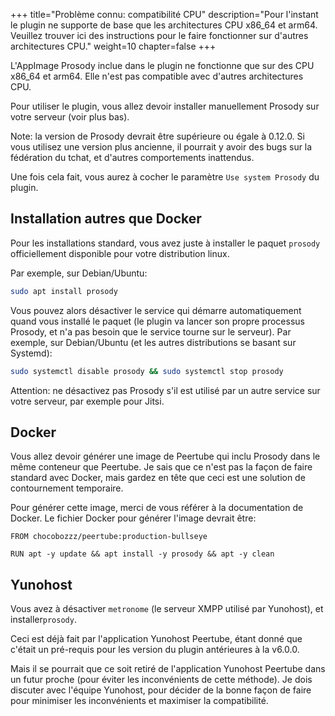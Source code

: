 +++
title="Problème connu: compatibilité CPU"
description="Pour l'instant le plugin ne supporte de base que les architectures CPU x86_64 et arm64. Veuillez trouver ici des instructions pour le faire fonctionner sur d'autres architectures CPU."
weight=10
chapter=false
+++

L'AppImage Prosody inclue dans le plugin ne fonctionne que sur des CPU x86_64 et arm64.
Elle n'est pas compatible avec d'autres architectures CPU.

Pour utiliser le plugin, vous allez devoir installer manuellement Prosody sur
votre serveur (voir plus bas).

Note: la version de Prosody devrait être supérieure ou égale à 0.12.0.
Si vous utilisez une version plus ancienne, il pourrait y avoir des bugs sur la fédération du tchat,
et d'autres comportements inattendus.

Une fois cela fait, vous aurez à cocher le paramètre `Use system Prosody` du plugin.

## Installation autres que Docker

Pour les installations standard, vous avez juste à installer le paquet `prosody` officiellement
disponible pour votre distribution linux.

Par exemple, sur Debian/Ubuntu:

```bash
sudo apt install prosody
```

Vous pouvez alors désactiver le service qui démarre automatiquement quand vous
installé le paquet (le plugin va lancer son propre processus Prosody, et n'a pas
besoin que le service tourne sur le serveur).
Par exemple, sur Debian/Ubuntu (et les autres distributions se basant sur Systemd):

```bash
sudo systemctl disable prosody && sudo systemctl stop prosody
```

Attention: ne désactivez pas Prosody s'il est utilisé par un autre service sur
votre serveur, par exemple pour Jitsi.

## Docker

Vous allez devoir générer une image de Peertube qui inclu Prosody dans le même
conteneur que Peertube.
Je sais que ce n'est pas la façon de faire standard avec Docker, mais gardez
en tête que ceci est une solution de contournement temporaire.

Pour générer cette image, merci de vous référer à la documentation de Docker.
Le fichier Docker pour générer l'image devrait être:

```Docker
FROM chocobozzz/peertube:production-bullseye

RUN apt -y update && apt install -y prosody && apt -y clean
```

## Yunohost

Vous avez à désactiver `metronome` (le serveur XMPP utilisé par Yunohost),
et installer`prosody`.

Ceci est déjà fait par l'application Yunohost Peertube, étant donné que c'était
un pré-requis pour les version du plugin antérieures à la v6.0.0.

Mais il se pourrait que ce soit retiré de l'application Yunohost Peertube dans un
futur proche (pour éviter les inconvénients de cette méthode).
Je dois discuter avec l'équipe Yunohost, pour décider de la bonne façon de faire
pour minimiser les inconvénients et maximiser la compatibilité.
